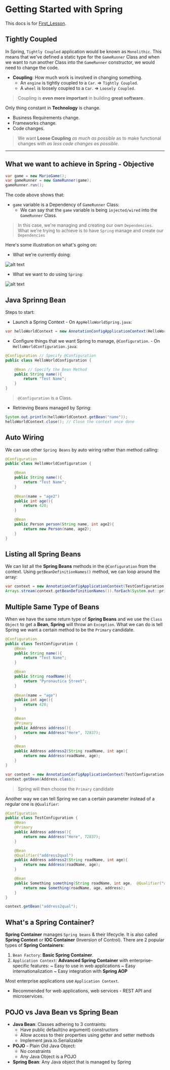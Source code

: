# Getting Started with Spring

This docs is for [First_Lesson](./First_Lesson/).

## Tightly Coupled

In Spring, `Tightly Coupled` application would be known as `Monolithic`. This means that we've defined a static type for the `GameRunner` Class and when we want to run another Class into the `GameRunner` constructor, we would need to change the code.

- **Coupling**: How much work is involved in changing something.
  - An `engine` is tightly coupled to a `Car`. => `Tightly Coupled`.
  - A `wheel` is loosely coupled to a `Car`. => `Loosely Coupled`.

> Coupling is **even more important** in building **great software**.

Only thing constant in **Technology** is change.
  
- Business Requirements change.
- Frameworks change.
- Code changes.

> We want **Loose Coupling** *as much as possible* as to make functional changes with *as less code changes as possible*.

---

## What we want to achieve in Spring - Objective

```Java
var game = new MarioGame();
var gameRunner = new GameRunner(game);
gameRunner.run();
```

The code above shows that:

- `game` variable is a Dependency of `GameRunner` Class:
  - We can say that the `game` variable is being `injected/wired` into the `GameRunner` Class.

> In this case, we're managing and creating our own `Dependencies`. What we're trying to achieve is to have `Spring` manage and create our `Dependencies`

Here's some illustration on what's going on:

- What we're currently doing:

![alt text](images/we_manage.png)

- What we want to do using `Spring`:

![alt text](images/what_we_want_spring_to_do.png)

## Java Sprinng Bean

Steps to start:

- Launch a Spring Context - On `AppHelloWorldSpring.java`:

```Java
var helloWorldContext = new AnnotationConfigApplicationContext(HelloWorldConfiguration.class);
```

- Configure things that we want Spring to manage, `@Configuration`. - On `HelloWorldConfiguration.java`:

```Java
@Configuration // Specify @Configuration
public class HelloWorldConfiguration {

    @Bean // Specify the Bean Method
    public String name(){
        return "Test Name";
    }
}
```

> `@Configuration` is a Class.

- Retrieving Beans managed by Spring:

```Java
System.out.println(helloWorldContext.getBean("name"));
helloWorldContext.close(); // Close the context once done
```

## Auto Wiring

We can use other `Spring Beans` by auto wiring rather than method calling:

```Java
@Configuration
public class HelloWorldConfiguration {

    @Bean
    public String name(){
        return "Test Name";
    }
    
    @Bean(name = "age2")
    public int age(){
        return 420;
    }

    @Bean
    public Person person(String name, int age2){
        return new Person(name, age2);
    }
}
```

## Listing all Spring Beans

We can list all the **Spring Beans** methods in the `@Configuration` from the context. Using `getBeanDefinitionNames()` method, we can loop around the array:

```Java
var context = new AnnotationConfigApplicationContext(TestConfiguration.class);
Arrays.stream(context.getBeanDefinitionNames()).forEach(System.out::println);
```

## Multiple Same Type of Beans

When we have the same return type of **Spring Beans** and we use the `Class Object` to get a **Bean**, **Spring** will throw an `Exception`. What we can do is tell Spring we want a certain method to be the `Primary` candidate.

```Java
@Configuration
public class TestConfiguration {
    @Bean
    public String name(){
        return "Test Name";
    }

    @Bean
    public String roadName(){
        return "Pyronautica Street";
    }
    
    @Bean(name = "age")
    public int age(){
        return 420;
    }

    @Bean
    @Primary
    public Address address(){
        return new Address("Here", 72837);
    }

    @Bean
    public Address address2(String roadName, int age){
        return new Address(roadName, age);
    }
}
```

```Java
var context = new AnnotationConfigApplicationContext(TestConfiguration.class);
context.getBean(Address.class);
```

> Spring will then choose the `Primary` candidate

Another way we can tell Spring we can a certain parameter instead of a regular one is `@Qualifier`:

```Java
@Configuration
public class TestConfiguration {
    @Bean
    @Primary
    public Address address(){
        return new Address("Here", 72837);
    }

    @Bean
    @Qualifier("address2qual")
    public Address address2(String roadName, int age){
        return new Address(roadName, age);
    }

    @Bean
    public Something something(String roadName, int age,  @Qualifier("address2qual") Address address){
        return new Something(roadName, age, address);
    }
} 
```

```Java
context.getBean("address2qual");
```

## What's a Spring Container?

**Spring Container** manages `Spring beans` & their lifecycle. It is also called **Spring Context** or **IOC Container** (Inversion of Control). There are 2 popular types of **Spring Containers**:

1. `Bean Factory`: **Basic Spring Container**.
2. `Application Context`: **Advanced Spring Container** with enterprise-specific features:
  ~ Easy to use in web applications
  ~ Easy internationalization
  ~ Easy integration with **Spring AOP**

Most enterprise applications use `Application Context`.

- Recommended for web applications, web services - REST API and microservices.

## POJO vs Java Bean vs Spring Bean

- **Java Bean**: Classes adhering to 3 contraints:
  - Have public default(no argument) constructors
  - Allow access to their properties using getter and setter methods
  - Implement java.io.Serializable
- **POJO** - Plain Old Java Object:
  - No constraints
  - Any Java Object is a POJO
- **Spring Bean**: Any Java object that is managed by Spring
